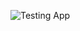 ![Testing App](https://github.com/razbag18/react-test/tree/main/.github/workflows/ci.yml/badge.svg)
